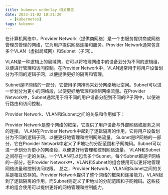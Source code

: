 ```yaml
---
title: kubeovn underlay 相关概念
date: 2023-11-02 10:21:20
  - [kubernetes]
tags: kubeovn
---
```

在计算机网络中，Provider Network（提供商网络）是一个由服务提供商或网络管理员管理的网络，它为用户提供网络连接和服务。Provider Network通常包含多个VLAN（虚拟局域网）和Subnet（子网）。

VLAN是一种逻辑上的局域网，它可以将物理网络中的设备划分为不同的逻辑组，以便进行管理和访问控制。在Provider Network中，VLAN通常用于将用户设备划分为不同的逻辑子网，以便提供更好的隔离和管理。

Subnet是IP网络的一部分，它使用子网掩码来划分网络地址空间。Subnet可以进一步划分为更小的网络段，以便更好地管理和控制网络流量。在Provider Network中，Subnet通常用于将不同的用户设备分配到不同的IP子网中，以便进行路由和访问控制。

Provider Network、VLAN和Subnet之间的关系和作用如下：

Provider Network是整个网络的框架，它提供了用户设备与外部网络或服务之间的连接。
VLAN在Provider Network中起到了逻辑隔离的作用，它将用户设备划分为不同的逻辑子网，以便更好地管理和控制网络流量。
Subnet是IP网络的一部分，它在Provider Network中定义了IP地址的分配范围和子网掩码。Subnet可以进一步划分为更小的网络段，以便更好地管理和控制网络流量。
VLAN和Subnet之间存在一定的关联。一个VLAN可以包含多个Subnet，每个Subnet都是IP网络的一部分。在Provider Network中，VLAN和Subnet的组合使用可以更好地管理网络流量和控制访问权限。
总之，Provider Network、VLAN和Subnet之间的关系是相互依存的。Provider Network提供了整个网络的框架和连接能力，VLAN起到了逻辑隔离的作用，而Subnet则定义了IP地址的分配范围和子网掩码。这些技术的组合使用可以提供更好的网络管理和控制能力。